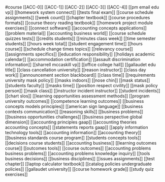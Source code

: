 #course
[[ACC-0]]
[[ACC-1]]
[[ACC-2]]
[[ACC-3]]
[[ACC-4]]
[[pm email edu vp]]
[[homework system connect]]
[[tests final exam]]
[[course schedule assignments]]
[[week count]]
[[chapter textbook]]
[[course procedures formats]]
[[course theory reading textbook]]
[[homework project module exercises]]
[[connect software]]
[[accounting concepts applications]]
[[problem material]]
[[accounting business world]]
[[course schedule quizzes tests]]
[[credits students]]
[[minutes class week]]
[[time semester students]]
[[hours week total]]
[[student engagement time]]
[[hours course]]
[[schedule change times topics]]
[[relevancy course]]
[[assignments specifics]]
[[education responsibility]]
[[holidays academic calendar]]
[[accommodation certification]]
[[assault discrimination information]]
[[sharrell mccaskill vp]]
[[office college hall]]
[[gallaudet edu title]]
[[class cancellation university]]
[[reason instructor]]
[[class day work]]
[[announcement section blackboard]]
[[class time]]
[[requirements university mask policy]]
[[masks indoors]]
[[nose chin]]
[[mask status]]
[[students faculty]]
[[masks time]]
[[position respect civility]]
[[mask policy person]]
[[mask class]]
[[instructor incident instructor]]
[[student incidents]]
[[chart slos]]
[[learning opportunities assessment methods]]
[[program university outcomes]]
[[competence learning outcomes]]
[[business concepts models principles]]
[[american sign language]]
[[business contexts communication]]
[[reasoning skills]]
[[business problems]]
[[business opportunities challenges]]
[[business perspective global dimension]]
[[accounting principles gaap]]
[[accounting theories accounting concepts]]
[[statements reports gaap]]
[[apply information technology tools]]
[[accounting information]]
[[accounting theory]]
[[business standards course program]]
[[students concepts tools]]
[[decisions course students]]
[[accounting business]]
[[learning outcomes course]]
[[outcomes tools]]
[[course outcomes]]
[[accounting problems business problems]]
[[accounting problems knowledge inquiry]]
[[tools business decisions]]
[[business disciplines]]
[[issues assignments]]
[[test chapter]]
[[laptop calculator textbook]]
[[catalog policies undergraduate policies]]
[[gallaudet university]]
[[course homework grade]]
[[study quiz exercises]]
